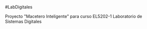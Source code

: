 #LabDigitales

Proyecto "Macetero Inteligente" para curso EL5202-1 Laboratorio de Sistemas Digitales
